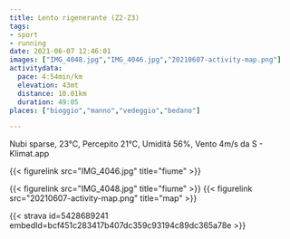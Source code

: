 ```yaml
---
title: Lento rigenerante (Z2-Z3)
tags:
- sport
- running
date: 2021-06-07 12:46:01
images: ["IMG_4048.jpg","IMG_4046.jpg","20210607-activity-map.png"]
activitydata:
  pace: 4:54min/km
  elevation: 43mt
  distance: 10.01km
  duration: 49:05
places: ["bioggio","manno","vedeggio","bedano"]

---
```


Nubi sparse, 23°C, Percepito 21°C, Umidità 56%, Vento 4m/s da S - Klimat.app

<!--more-->

{{< figurelink src="IMG_4046.jpg" title="fiume" >}}

{{< figurelink src="IMG_4048.jpg" title="fiume" >}}
{{< figurelink src="20210607-activity-map.png" title="map" >}}


{{< strava id=5428689241 embedId=bcf451c283417b407dc359c93194c89dc365a78e >}}
